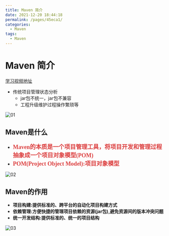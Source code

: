 ```yaml
---
title: Maven 简介
date: 2021-12-20 18:44:18
permalink: /pages/45eca1/
categories:
  - Maven
tags:
  - Maven 
---
```

# Maven 简介

[学习视频地址](https://www.bilibili.com/video/BV1Ah411S7ZE?from=search&seid=14759276795870625829&spm_id_from=333.337.0.0)

- 传统项目管理状态分析
  - jar包不统一，jar包不兼容
  - 工程升级维护过程操作繁琐等

![01](https://cdn.jsdmirror.com//gh/xustudyxu/image-hosting@master/studynotes/Maven/images/00/01.png)

## Maven是什么

- <font color=#DC4040 size=4 face="黑体">**Maven的本质是一个项目管理工具，将项目开发和管理过程抽象成一个项目对象模型(POM)**</font>
- <font color=#DC4040 size=4 face="黑体">**POM(Project Object Model):项目对象模型**</font>

![02](https://cdn.jsdmirror.com//gh/xustudyxu/image-hosting@master/studynotes/Maven/images/00/02.png)

## Maven的作用

- **项目构建:提供标准的、跨平台的自动化项目构建方式**
- **依赖管理:方便快捷的管理项目依赖的资源(jar包),避免资源间的版本冲突问题**
- **统一开发结构:提供标准的、统一的项目结构**

![03](https://cdn.jsdmirror.com//gh/xustudyxu/image-hosting@master/studynotes/Maven/images/00/03.png)






